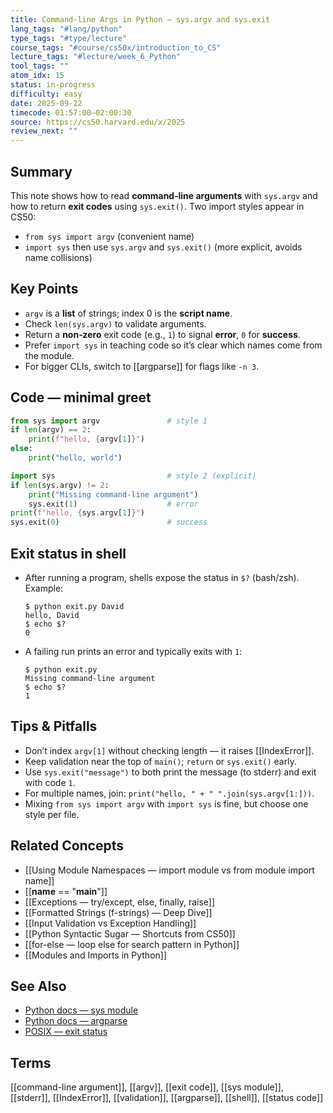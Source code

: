 ```yaml
---
title: Command-line Args in Python — sys.argv and sys.exit
lang_tags: "#lang/python"
type_tags: "#type/lecture"
course_tags: "#course/cs50x/introduction_to_CS"
lecture_tags: "#lecture/week_6_Python"
tool_tags: ""
atom_idx: 15
status: in-progress
difficulty: easy
date: 2025-09-22
timecode: 01:57:00–02:00:30
source: https://cs50.harvard.edu/x/2025
review_next: ""
---
```


## Summary
This note shows how to read **command‑line arguments** with `sys.argv` and how to return **exit codes** using `sys.exit()`. Two import styles appear in CS50:
- `from sys import argv` (convenient name)
- `import sys` then use `sys.argv` and `sys.exit()` (more explicit, avoids name collisions)

## Key Points
- `argv` is a **list** of strings; index 0 is the **script name**.
- Check `len(sys.argv)` to validate arguments.
- Return a **non‑zero** exit code (e.g., `1`) to signal **error**, `0` for **success**.
- Prefer `import sys` in teaching code so it’s clear which names come from the module.
- For bigger CLIs, switch to [[argparse]] for flags like `-n 3`.

## Code — minimal greet
```python
from sys import argv               # style 1
if len(argv) == 2:
    print(f"hello, {argv[1]}")
else:
    print("hello, world")
```
```python
import sys                         # style 2 (explicit)
if len(sys.argv) != 2:
    print("Missing command-line argument")
    sys.exit(1)                    # error
print(f"hello, {sys.argv[1]}")
sys.exit(0)                        # success
```

## Exit status in shell
- After running a program, shells expose the status in `$?` (bash/zsh).  
  Example:
  ```text
  $ python exit.py David
  hello, David
  $ echo $?
  0
  ```
- A failing run prints an error and typically exits with `1`:
  ```text
  $ python exit.py
  Missing command-line argument
  $ echo $?
  1
  ```

## Tips & Pitfalls
- Don’t index `argv[1]` without checking length — it raises [[IndexError]].
- Keep validation near the top of `main()`; `return` or `sys.exit()` early.
- Use `sys.exit("message")` to both print the message (to stderr) and exit with code `1`.
- For multiple names, join: `print("hello, " + " ".join(sys.argv[1:]))`.
- Mixing `from sys import argv` with `import sys` is fine, but choose one style per file.

## Related Concepts
- [[Using Module Namespaces — import module vs from module import name]]
- [[__name__ == "__main__"]]
- [[Exceptions — try/except, else, finally, raise]]
- [[Formatted Strings (f-strings) — Deep Dive]]
- [[Input Validation vs Exception Handling]]
- [[Python Syntactic Sugar — Shortcuts from CS50]]
- [[for-else — loop else for search pattern in Python]]
- [[Modules and Imports in Python]]

## See Also
- [Python docs — sys module](https://docs.python.org/3/library/sys.html)
- [Python docs — argparse](https://docs.python.org/3/library/argparse.html)
- [POSIX — exit status](https://pubs.opengroup.org/onlinepubs/9699919799/functions/exit.html)

## Terms
[[command-line argument]], [[argv]], [[exit code]], [[sys module]], [[stderr]], [[IndexError]], [[validation]], [[argparse]], [[shell]], [[status code]]
